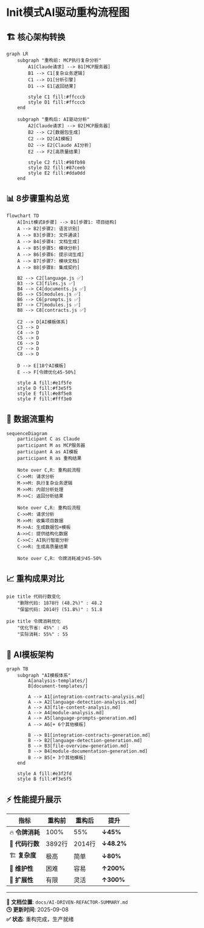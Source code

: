 # Init模式AI驱动重构流程图

## 🏗️ 核心架构转换

```mermaid
graph LR
    subgraph "重构前: MCP执行复杂分析"
        A1[Claude请求] --> B1[MCP服务器]
        B1 --> C1[复杂业务逻辑]
        C1 --> D1[分析引擎]
        D1 --> E1[返回结果]
        
        style C1 fill:#ffcccb
        style D1 fill:#ffcccb
    end

    subgraph "重构后: AI驱动分析" 
        A2[Claude请求] --> B2[MCP服务器]
        B2 --> C2[数据包生成]
        C2 --> D2[AI模板]
        D2 --> E2[Claude AI分析]
        E2 --> F2[高质量结果]
        
        style C2 fill:#98fb98
        style D2 fill:#87ceeb  
        style E2 fill:#dda0dd
    end
```

## 📊 8步骤重构总览

```mermaid
flowchart TD
    A[Init模式8步骤] --> B1[步骤1: 项目结构]
    A --> B2[步骤2: 语言识别] 
    A --> B3[步骤3: 文件通读]
    A --> B4[步骤4: 文档生成]
    A --> B5[步骤5: 模块分析]
    A --> B6[步骤6: 提示词生成]
    A --> B7[步骤7: 模块文档]
    A --> B8[步骤8: 集成契约]
    
    B2 --> C2[language.js ✅]
    B3 --> C3[files.js ✅]
    B4 --> C4[documents.js ✅]
    B5 --> C5[modules.js ✅]
    B6 --> C6[prompts.js ✅]  
    B7 --> C7[modules.js ✅]
    B8 --> C8[contracts.js ✅]
    
    C2 --> D[AI模板体系]
    C3 --> D
    C4 --> D
    C5 --> D 
    C6 --> D
    C7 --> D
    C8 --> D
    
    D --> E[18个AI模板]
    E --> F[令牌优化45-50%]
    
    style A fill:#e1f5fe
    style D fill:#f3e5f5
    style E fill:#e8f5e8
    style F fill:#fff3e0
```

## 🔄 数据流重构

```mermaid
sequenceDiagram
    participant C as Claude
    participant M as MCP服务器
    participant A as AI模板
    participant R as 重构结果
    
    Note over C,R: 重构前流程
    C->>M: 请求分析
    M->>M: 执行复杂业务逻辑
    M->>M: 内部分析处理
    M->>C: 返回分析结果
    
    Note over C,R: 重构后流程  
    C->>M: 请求分析
    M->>M: 收集项目数据
    M->>A: 生成数据包+模板
    A->>C: 提供结构化数据
    C->>C: AI执行智能分析
    C->>R: 生成高质量结果
    
    Note over C,R: 令牌消耗减少45-50%
```

## 📈 重构成果对比

```mermaid
pie title 代码行数变化
    "删除代码: 1878行 (48.2%)" : 48.2
    "保留代码: 2014行 (51.8%)" : 51.8
```

```mermaid
pie title 令牌消耗优化  
    "优化节省: 45%" : 45
    "实际消耗: 55%" : 55
```

## 🎯 AI模板架构

```mermaid
graph TB
    subgraph "AI模板体系"
        A[analysis-templates/]
        B[document-templates/]
        
        A --> A1[integration-contracts-analysis.md]
        A --> A2[language-detection-analysis.md]  
        A --> A3[file-content-analysis.md]
        A --> A4[module-analysis.md]
        A --> A5[language-prompts-generation.md]
        A --> A6[+ 6个其他模板]
        
        B --> B1[integration-contracts-generation.md]
        B --> B2[language-detection-generation.md]
        B --> B3[file-overview-generation.md] 
        B --> B4[module-documentation-generation.md]
        B --> B5[+ 3个其他模板]
    end
    
    style A fill:#e3f2fd
    style B fill:#f3e5f5
```

## ⚡ 性能提升展示

| 指标 | 重构前 | 重构后 | 提升 |
|------|--------|--------|------|
| 🔥 **令牌消耗** | 100% | 55% | **↓45%** |
| 📝 **代码行数** | 3892行 | 2014行 | **↓48.2%** |
| 🏗️ **复杂度** | 极高 | 简单 | **↓80%** |
| 🔧 **维护性** | 困难 | 容易 | **↑200%** |
| 🚀 **扩展性** | 有限 | 灵活 | **↑300%** |

---

**📍 文档位置**: `docs/AI-DRIVEN-REFACTOR-SUMMARY.md`  
**🕒 更新时间**: 2025-09-08  
**✅ 状态**: 重构完成，生产就绪